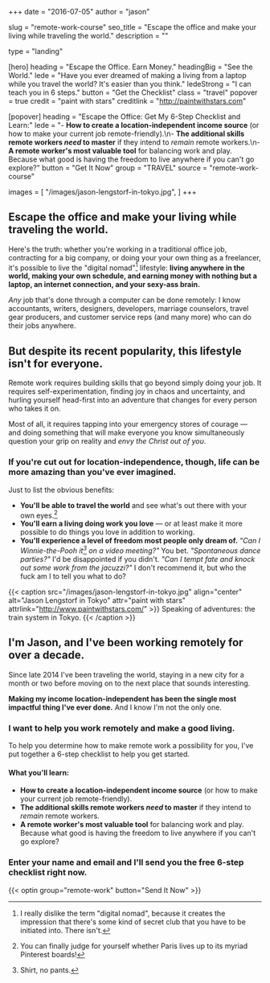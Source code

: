 +++
date = "2016-07-05"
author = "jason"

slug = "remote-work-course"
seo_title = "Escape the office and make your living while traveling the world."
description = ""

type = "landing"

[hero]
    heading = "Escape the Office. Earn Money."
    headingBig = "See the World."
    lede = "Have you ever dreamed of making a living from a laptop while you travel the world? It's easier than you think."
    ledeStrong = "I can teach you in 6 steps."
    button = "Get the Checklist"
    class = "travel"
    popover = true
    credit = "paint with stars"
    creditlink = "http://paintwithstars.com"

[popover]
    heading = "Escape the Office: Get My 6-Step Checklist and Learn:"
    lede = "- **How to create a location-independent income source** (or how to make your current job remote-friendly).\n- **The additional skills remote workers _need_ to master** if they intend to _remain_ remote workers.\n- **A remote worker's most valuable tool** for balancing work and play. Because what good is having the freedom to live anywhere if you can't go explore?"
    button = "Get It Now"
    group = "TRAVEL"
    source = "remote-work-course"

images = [
    "/images/jason-lengstorf-in-tokyo.jpg",
]
+++
## Escape the office and make your living while traveling the world.

Here's the truth: whether you're working in a traditional office job, contracting for a big company, or doing your your own thing as a freelancer, it's possible to live the "digital nomad"[^dn] lifestyle: **living anywhere in the world, making your own schedule, and earning money with nothing but a laptop, an internet connection, and your sexy-ass brain.**

[^dn]:
    I really dislike the term "digital nomad", because it creates the impression that there's some kind of secret club that you have to be initiated into. There isn't.

_Any_ job that's done through a computer can be done remotely: I know accountants, writers, designers, developers, marriage counselors, travel gear producers, and customer service reps (and many more) who can do their jobs anywhere.

## But despite its recent popularity, this lifestyle isn't for everyone. 

Remote work requires building skills that go beyond simply doing your job. It requires self-experimentation, finding joy in chaos and uncertainty, and hurling yourself head-first into an adventure that changes for every person who takes it on.

Most of all, it requires tapping into your emergency stores of courage — and doing something that will make everyone you know simultaneously question your grip on reality and _envy the Christ out of you_.

### If you're cut out for location-independence, though, life can be more amazing than you've ever imagined.

Just to list the obvious benefits:

- **You'll be able to travel the world** and see what's out there with your own eyes.[^pinterest]
- **You'll earn a living doing work you love** — or at least make it more possible to do things you love in addition to working.
- **You'll experience a level of freedom most people only dream of.** _"Can I Winnie-the-Pooh it[^wtp] on a video meeting?"_ You bet. _"Spontaneous dance parties?"_ I'd be disappointed if you didn't. _"Can I tempt fate and knock out some work from the jacuzzi?"_ I don't recommend it, but who the fuck am I to tell you what to do?

[^pinterest]:
    You can finally judge for yourself whether Paris lives up to its myriad Pinterest boards!

[^wtp]:
    Shirt, no pants.

{{< caption src="/images/jason-lengstorf-in-tokyo.jpg"
            align="center"
            alt="Jason Lengstorf in Tokyo"
            attr="paint with stars"
            attrlink="http://www.paintwithstars.com/" >}}
    Speaking of adventures: the train system in Tokyo.
{{< /caption >}}

## I'm Jason, and I've been working remotely for over a decade.

Since late 2014 I've been traveling the world, staying in a new city for a month or two before moving on to the next place that sounds interesting.

**Making my income location-independent has been the single most impactful thing I've ever done.** And I know I'm not the only one.

### I want to help you work remotely and make a good living. 

To help you determine how to make remote work a possibility for you, I've put together a 6-step checklist to help you get started.

#### What you'll learn:

- **How to create a location-independent income source** (or how to make your current job remote-friendly).
- **The additional skills remote workers _need_ to master** if they intend to _remain_ remote workers.
- **A remote worker's most valuable tool** for balancing work and play. Because what good is having the freedom to live anywhere if you can't go explore?

### Enter your name and email and I'll send you the free 6-step checklist right now.

{{< optin group="remote-work" button="Send It Now" >}}
